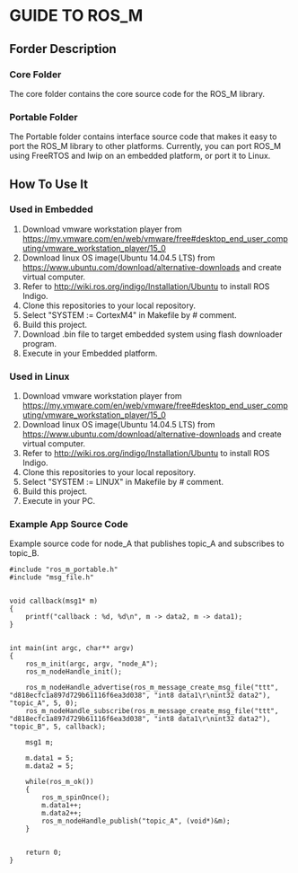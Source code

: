 # GUIDE TO ROS_M

## Forder Description

### Core Folder
The core folder contains the core source code for the ROS_M library.

### Portable Folder
The Portable folder contains interface source code that makes it easy to port the ROS_M library to other platforms.
Currently, you can port ROS_M using FreeRTOS and lwip on an embedded platform, or port it to Linux.




## How To Use It

### Used in Embedded
1. Download vmware workstation player from https://my.vmware.com/en/web/vmware/free#desktop_end_user_computing/vmware_workstation_player/15_0
2. Download linux OS image(Ubuntu 14.04.5 LTS) from https://www.ubuntu.com/download/alternative-downloads and create virtual computer.
3. Refer to http://wiki.ros.org/indigo/Installation/Ubuntu to install ROS Indigo.
4. Clone this repositories to your local repository.
5. Select "SYSTEM := CortexM4" in Makefile by # comment.
6. Build this project.
7. Download .bin file to target embedded system using flash downloader program.
8. Execute in your Embedded platform.

### Used in Linux
1. Download vmware workstation player from https://my.vmware.com/en/web/vmware/free#desktop_end_user_computing/vmware_workstation_player/15_0
2. Download linux OS image(Ubuntu 14.04.5 LTS) from https://www.ubuntu.com/download/alternative-downloads and create virtual computer.
3. Refer to http://wiki.ros.org/indigo/Installation/Ubuntu to install ROS Indigo.
4. Clone this repositories to your local repository.
5. Select "SYSTEM := LINUX" in Makefile by # comment.
6. Build this project.
7. Execute in your PC.




### Example App Source Code
Example source code for node_A that publishes topic_A and subscribes to topic_B.
```
#include "ros_m_portable.h"
#include "msg_file.h"


void callback(msg1* m)
{
	printf("callback : %d, %d\n", m -> data2, m -> data1);
}


int main(int argc, char** argv)
{
	ros_m_init(argc, argv, "node_A");
	ros_m_nodeHandle_init();

	ros_m_nodeHandle_advertise(ros_m_message_create_msg_file("ttt", "d818ecfc1a897d729b61116f6ea3d038", "int8 data1\r\nint32 data2"), "topic_A", 5, 0);
	ros_m_nodeHandle_subscribe(ros_m_message_create_msg_file("ttt", "d818ecfc1a897d729b61116f6ea3d038", "int8 data1\r\nint32 data2"), "topic_B", 5, callback);

	msg1 m;

	m.data1 = 5;
 	m.data2 = 5;
	
	while(ros_m_ok())
	{
		ros_m_spinOnce();
		m.data1++;
 		m.data2++;
		ros_m_nodeHandle_publish("topic_A", (void*)&m);
	}


	return 0;
}

```
